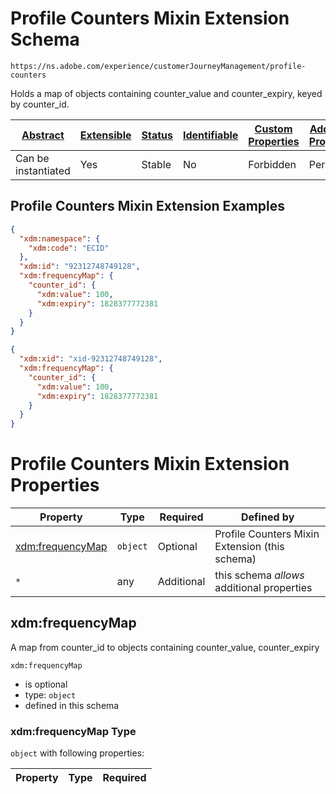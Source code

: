 
# Profile Counters Mixin Extension Schema

```
https://ns.adobe.com/experience/customerJourneyManagement/profile-counters
```

Holds a map of objects containing counter_value and counter_expiry, keyed by counter_id.

| [Abstract](../../../../abstract.md) | [Extensible](../../../../extensions.md) | [Status](../../../../status.md) | [Identifiable](../../../../id.md) | [Custom Properties](../../../../extensions.md) | [Additional Properties](../../../../extensions.md) | Defined In |
|-------------------------------------|-----------------------------------------|---------------------------------|-----------------------------------|------------------------------------------------|----------------------------------------------------|------------|
| Can be instantiated | Yes | Stable | No | Forbidden | Permitted | [adobe/experience/customerJourneyManagement/profile-counters.schema.json](adobe/experience/customerJourneyManagement/profile-counters.schema.json) |

## Profile Counters Mixin Extension Examples

```json
{
  "xdm:namespace": {
    "xdm:code": "ECID"
  },
  "xdm:id": "92312748749128",
  "xdm:frequencyMap": {
    "counter_id": {
      "xdm:value": 100,
      "xdm:expiry": 1828377772381
    }
  }
}
```

```json
{
  "xdm:xid": "xid-92312748749128",
  "xdm:frequencyMap": {
    "counter_id": {
      "xdm:value": 100,
      "xdm:expiry": 1828377772381
    }
  }
}
```


# Profile Counters Mixin Extension Properties

| Property | Type | Required | Defined by |
|----------|------|----------|------------|
| [xdm:frequencyMap](#xdmfrequencymap) | `object` | Optional | Profile Counters Mixin Extension (this schema) |
| `*` | any | Additional | this schema *allows* additional properties |

## xdm:frequencyMap

A map from counter_id to objects containing counter_value, counter_expiry

`xdm:frequencyMap`
* is optional
* type: `object`
* defined in this schema

### xdm:frequencyMap Type


`object` with following properties:


| Property | Type | Required |
|----------|------|----------|





